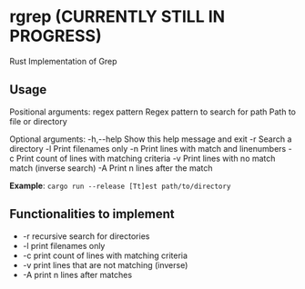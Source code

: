 # rgrep (CURRENTLY STILL IN PROGRESS)
Rust Implementation of Grep

## Usage
Positional arguments:
  regex pattern         Regex pattern to search for
  path                  Path to file or directory

Optional arguments:
  -h,--help             Show this help message and exit
  -r                    Search a directory
  -l                    Print filenames only
  -n                    Print lines with match and linenumbers
  -c                    Print count of lines with matching criteria
  -v                    Print lines with no match match (inverse search)
  -A                    Print n lines after the match

  **Example**: ```cargo run --release [Tt]est path/to/directory```

## Functionalities to implement
- -r recursive search for directories
- -l print filenames only
- -c print count of lines with matching criteria
- -v print lines that are not matching (inverse)
- -A print n lines after matches